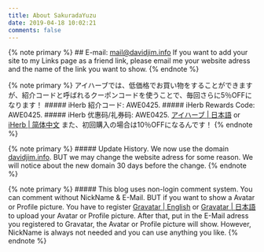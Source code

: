 ```yaml
---
title: About SakuradaYuzu
date: 2019-04-18 10:02:21
comments: false
---
```




{% note primary %}
    ## E-mail: mail@davidjim.info
    If you want to add your site to my Links page as a friend link, please email me your website adress and the name of the link you want to show.
{% endnote %}



{% note primary %}
    アイハーブでは、低価格でお買い物をすることができますが、紹介コードと呼ばれるクーポンコードを使うことで、毎回さらに5％OFFになります！
    ##### iHerb 紹介コード: AWE0425.
    ##### iHerb Rewards Code: AWE0425.
    ##### iHerb 优惠码/礼券码: AWE0425.
    [アイハーブ | 日本語](https://jp.iherb.com/) or [iHerb | 简体中文](https://cn.iherb.com/)
    また、初回購入の場合は10％OFFになるんです！
{% endnote %}



{% note primary %}
    ##### Update History. 
    We now use the domain [davidjim.info](https://www.davidjim.info/). BUT we may change the website adress for some reason. We will notice about the new domain 30 days before the change.
{% endnote %}



{% note primary %}
    ##### This blog uses non-login comment system. You can comment without NickName & E-Mail. 
    BUT if you want to show a Avatar or Profile picture. You have to register [Gravatar | English](http://en.gravatar.com/) or [Gravatar | 日本語](http://ja.gravatar.com/)　to upload your Avatar or Profile picture. After that, put in the E-Mail adress you registered to Gravatar, the Avatar or Profile picture will show. However, NickName is always not needed and you can use anything you like.
{% endnote %}